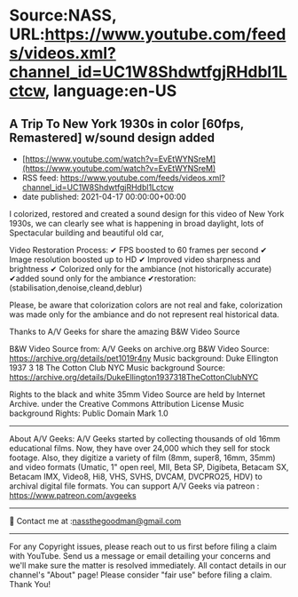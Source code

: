 # Source:NASS, URL:https://www.youtube.com/feeds/videos.xml?channel_id=UC1W8ShdwtfgjRHdbl1Lctcw, language:en-US

## A Trip To New York 1930s in color [60fps, Remastered] w/sound design added
 - [https://www.youtube.com/watch?v=EvEtWYNSreM](https://www.youtube.com/watch?v=EvEtWYNSreM)
 - RSS feed: https://www.youtube.com/feeds/videos.xml?channel_id=UC1W8ShdwtfgjRHdbl1Lctcw
 - date published: 2021-04-17 00:00:00+00:00

I colorized, restored and created a sound design for this video of New York 1930s, we can clearly see what is happening in broad daylight,  lots of Spectacular building and beautiful  old car,

Video Restoration Process:
✔ FPS boosted to 60 frames per second 
✔ Image resolution boosted up to HD 
✔ Improved video sharpness and brightness 
✔ Colorized only for the ambiance (not historically accurate)
✔added sound only for the ambiance
✔restoration:(stabilisation,denoise,cleand,deblur) 

Please, be aware that colorization colors are not real and fake, colorization was made only for the ambiance and do not represent real historical data.

Thanks to A/V Geeks for share the amazing B&W Video Source

B&W Video Source from: A/V Geeks on archive.org
B&W Video Source: https://archive.org/details/pet1019r4ny
Music background: Duke Ellington 1937 3 18 The Cotton Club NYC
Music background Source: https://archive.org/details/DukeEllington1937318TheCottonClubNYC


Rights to the black and white 35mm Video Source are held by Internet Archive. under the Creative Commons Attribution License
Music background Rights: Public Domain Mark 1.0
- - - - - - - - - - - - - - - - - - - -
About A/V Geeks: A/V Geeks started by collecting thousands of old 16mm educational films. Now, they have over 24,000 which they sell for stock footage. Also, they digitize a variety of film (8mm, super8, 16mm, 35mm) and video formats (Umatic, 1" open reel, MII, Beta SP, Digibeta, Betacam SX, Betacam IMX, Video8, Hi8, VHS, SVHS, DVCAM, DVCPRO25, HDV) to archival digital file formats.
You can support A/V Geeks via patreon : https://www.patreon.com/avgeeks​
- - - - - - - - - - - - - - - - - - - -
📨 Contact me at :nassthegoodman@gmail.com
- - - - - - - - - - - - - - - - - - - -
For any Copyright issues, please reach out to us first before filing a claim with YouTube. Send us a message or email detailing your concerns and we'll make sure the matter is resolved immediately. All contact details in our channel's "About" page! Please consider "fair use" before filing a claim. Thank You!

